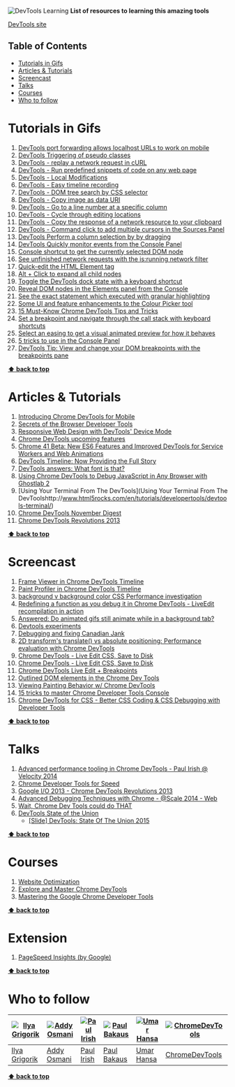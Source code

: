 ![DevTools Learning](http://i.imgur.com/PkkoN8y.png)
**List of resources to learning this amazing tools**

[DevTools site](https://developer.chrome.com/devtools)

## Table of Contents
* [Tutorials in Gifs](#tutorials-in-gifs)
* [Articles & Tutorials](#articles-tutorials)
* [Screencast](#screencast)
* [Talks](#talks)
* [Courses](#courses)
* [Who to follow](#who-to-follow)

# Tutorials in Gifs

1. [DevTools port forwarding allows localhost URLs to work on mobile](https://umaar.com/dev-tips/1-port-forward/)
1. [DevTools Triggering of pseudo classes](https://umaar.com/dev-tips/2-pseudo-trigger)
1. [DevTools - replay a network request in cURL](https://umaar.com/dev-tips/3-copy-as-curl/)
1. [DevTools - Run predefined snippets of code on any web page](https://umaar.com/dev-tips/4-snippets/)
1. [DevTools - Local Modifications](https://umaar.com/dev-tips/5-local-mods/)
1. [DevTools - Easy timeline recording](https://umaar.com/dev-tips/6-record-timeline-undocked/)
1. [DevTools - DOM tree search by CSS selector](https://umaar.com/dev-tips/7-dom-search-by-selector/)
1. [DevTools - Copy image as data URI](https://umaar.com/dev-tips/8-copy-as-data-uri/)
1. [DevTools - Go to a line number at a specific column](https://umaar.com/dev-tips/9-go-to-column/)
1. [DevTools - Cycle through editing locations](https://umaar.com/dev-tips/10-editing-locations/)
1. [DevTools - Copy the response of a network resource to your clipboard](https://umaar.com/dev-tips/11-copy-response/)
1. [DevTools - Command click to add multiple cursors in the Sources Panel](https://umaar.com/dev-tips/12-multiple-cursors/)
1. [DevTools Perform a column selection by by dragging](https://umaar.com/dev-tips/13-drag-select/)
1. [DevTools Quickly monitor events from the Console Panel](https://umaar.com/dev-tips/14-monitor-events/)
1. [Console shortcut to get the currently selected DOM node](https://umaar.com/dev-tips/15-dollar-zero/)
1. [See unfinished network requests with the is:running network filter](https://umaar.com/dev-tips/16-is-running/)
1. [Quick-edit the HTML Element tag](https://umaar.com/dev-tips/17-quick-edit-element/)
1. [Alt + Click to expand all child nodes](https://umaar.com/dev-tips/18-alt-click-expand-node/)
1. [Toggle the DevTools dock state with a keyboard shortcut](https://umaar.com/dev-tips/19-dock-undock-shortcut/)
1. [Reveal DOM nodes in the Elements panel from the Console](https://umaar.com/dev-tips/20-reveal-in-elements/)
1. [See the exact statement which executed with granular highlighting](https://umaar.com/dev-tips/21-highlight-paused-statement/)
1. [Some UI and feature enhancements to the Colour Picker tool](https://umaar.com/dev-tips/22-colour-picker-upgrade/)
1. [15 Must-Know Chrome DevTools Tips and Tricks](http://tutorialzine.com/2015/03/15-must-know-chrome-devtools-tips-tricks/)
1. [Set a breakpoint and navigate through the call stack with keyboard shortcuts](https://umaar.com/dev-tips/23-debugger-shortcuts/)
1. [Select an easing to get a visual animated preview for how it behaves](https://umaar.com/dev-tips/27-easing-preview/)
1. [5 tricks to use in the Console Panel](https://umaar.com/dev-tips/29-five-console-tricks/)
1. [DevTools Tip: View and change your DOM breakpoints with the breakpoints pane](https://umaar.com/dev-tips/28-dom-breakpoint-pane/)

**[⬆ back to top](#table-of-contents)**

# Articles & Tutorials

1. [Introducing Chrome DevTools for Mobile](http://www.sitepoint.com/introducing-chrome-devtools-mobile/)
1. [Secrets of the Browser Developer Tools](http://devtoolsecrets.com/secret/mobile-using-developer-tools-on-android.html)
1. [Responsive Web Design with DevTools' Device Mode](http://blog.chromium.org/2014/09/responsive-web-design-with-devtools.html)
1. [Chrome DevTools upcoming features](https://medium.com/@bdauton/upcoming-features-in-the-next-chrome-devtools-b7edcb3002a5)
1. [Chrome 41 Beta: New ES6 Features and Improved DevTools for Service Workers and Web Animations](http://blog.chromium.org/2015/01/chrome-41-beta-new-es6-features-and.html)
1. [DevTools Timeline: Now Providing the Full Story](http://updates.html5rocks.com/2015/04/devtools-timeline-improvements)
1. [DevTools answers: What font is that?](http://updates.html5rocks.com/2013/09/DevTools-answers-What-font-is-that)
1. [Using Chrome DevTools to Debug JavaScript in Any Browser with Ghostlab 2](https://css-tricks.com/using-chrome-devtools-to-debug-javascript-in-any-browser-with-ghostlab-2/)
1. [Using Your Terminal From The DevTools](Using Your Terminal From The DevToolshttp://www.html5rocks.com/en/tutorials/developertools/devtools-terminal/)
1. [Chrome DevTools November Digest](http://www.html5rocks.com/en/tutorials/developertools/novdigest/)
1. [Chrome DevTools Revolutions 2013](http://www.html5rocks.com/en/tutorials/developertools/revolutions2013/)


**[⬆ back to top](#table-of-contents)**

# Screencast

1. [Frame Viewer in Chrome DevTools Timeline](https://www.youtube.com/watch?v=sC6IlD-U2TI)
1. [Paint Profiler in Chrome DevTools Timeline](https://www.youtube.com/watch?v=vcjcykN6smw)
1. [background v background color CSS Performance investigation](https://www.youtube.com/watch?v=wooovVDLUU8)
1. [Redefining a function as you debug it in Chrome DevTools - LiveEdit recompilation in action](https://www.youtube.com/watch?v=WQZio5DlSXM)
1. [Answered: Do animated gifs still animate while in a background tab?](https://www.youtube.com/watch?v=3dClqXa9S6Y)
1. [Devtools experiments](https://www.youtube.com/watch?v=NHPV8EBlz-A)
1. [Debugging and fixing Canadian Jank](https://www.youtube.com/watch?v=mSK70FwUz2A)
1. [2D transform's translate() vs absolute positioning: Performance evaluation with Chrome DevTools](https://www.youtube.com/watch?v=NZelrwd_iRs)
1. [Chrome DevTools - Live Edit CSS, Save to Disk](https://www.youtube.com/watch?v=Qy5obNItQiQ)
1. [Chrome DevTools - Live Edit CSS, Save to Disk](https://www.youtube.com/watch?v=Qy5obNItQiQ)
1. [Chrome DevTools Live Edit + Breakpoints](https://www.youtube.com/watch?v=ItMcQyXrWF8)
1. [Outlined DOM elements in the Chrome Dev Tools](https://www.youtube.com/watch?v=ItMcQyXrWF8)
1. [Viewing Painting Behavior w/ Chrome DevTools](https://www.youtube.com/watch?v=Ea41RdQ1oFQ)
1. [15 tricks to master Chrome Developer Tools Console](https://www.youtube.com/watch?v=2zmUSoVMyRU)
1. [Chrome DevTools for CSS - Better CSS Coding & CSS Debugging with Developer Tools](https://www.youtube.com/watch?v=Z3HGJsNLQ1E)

**[⬆ back to top](#table-of-contents)**

# Talks

1. [Advanced performance tooling in Chrome DevTools - Paul Irish @ Velocity 2014](https://www.youtube.com/watch?v=4CZveCrrGS0)
1. [Chrome Developer Tools for Speed](https://www.youtube.com/watch?v=MllBwuHbWMY)
1. [Google I/O 2013 - Chrome DevTools Revolutions 2013](https://www.youtube.com/watch?v=x6qe_kVaBpg)
1. [Advanced Debugging Techniques with Chrome - @Scale 2014 - Web](https://www.youtube.com/watch?v=B63jNjSVEbQ)
1. [Wait, Chrome Dev Tools could do THAT](https://www.youtube.com/watch?v=BaneWEqNcpE)
1. [DevTools State of the Union](http://jqueryuk.com/2015/videos.php?s=devtools-state-of-the-union)
	- [[Slide] DevTools: State Of The Union 2015](https://speakerdeck.com/addyosmani/devtools-state-of-the-union-2015)

**[⬆ back to top](#table-of-contents)**

# Courses

1. [Website Optimization](http://teamtreehouse.com/library/website-optimization)
1. [Explore and Master Chrome DevTools](http://discover-devtools.codeschool.com/)
1. [Mastering the Google Chrome Developer Tools](https://www.udemy.com/mastering-chrome-developer-tools/?couponCode=DISCOUNT)

**[⬆ back to top](#table-of-contents)**

# Extension

1. [PageSpeed Insights (by Google)](https://chrome.google.com/webstore/detail/pagespeed-insights-by-goo/gplegfbjlmmehdoakndmohflojccocli?hl=en)

**[⬆ back to top](#table-of-contents)**

# Who to follow
[![Ilya Grigorik](http://0.gravatar.com/avatar/05ae1db9066ec5dbfe48f3a5e62d4586)](https://twitter.com/igrigorik) | [![Addy Osmani](https://2.gravatar.com/avatar/96270e4c3e5e9806cf7245475c00b275)](https://twitter.com/addyosmani) | [![Paul Irish](http://0.gravatar.com/avatar/ffe68d6f71b225f7661d33f2a8908281)](https://twitter.com/https://twitter.com/paul_irish) | [![Paul Bakaus](http://1.gravatar.com/avatar/9fb120a88c85d93be416ed62b8ab5e16)](https://twitter.com/pbakaus) | [![Umar Hansa](http://i.imgur.com/JxsCLg3.png)](https://twitter.com/umaar) | [![ChromeDevTools](http://i.imgur.com/kR67vbR.png)](https://twitter.com/ChromeDevTools)
--- | --- | --- | --- | --- | ---
[Ilya Grigorik](https://twitter.com/igrigorik) | [Addy Osmani](https://twitter.com/addyosmani) | [Paul Irish](https://twitter.com/https://twitter.com/paul_irish) | [Paul Bakaus](https://twitter.com/pbakaus) | [Umar Hansa](https://twitter.com/umaar) | [ChromeDevTools](https://twitter.com/ChromeDevTools)
**[⬆ back to top](#table-of-contents)**
